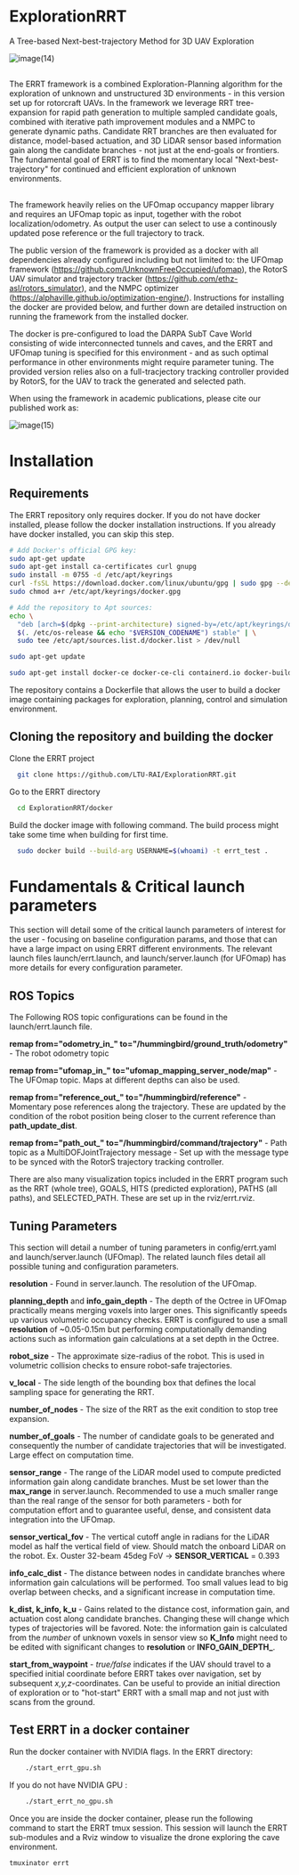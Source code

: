 # ExplorationRRT

A Tree-based Next-best-trajectory Method for 3D UAV Exploration

![image(14)](https://github.com/LTU-RAI/ExplorationRRT/assets/49238097/98865471-765b-4a34-9b82-17dca53e53b4)

##

The ERRT framework is a combined Exploration-Planning algorithm for the exploration of unknown and unstructured 3D environments - in this version set up for rotorcraft UAVs. In the framework we leverage RRT tree-expansion for rapid path generation to multiple sampled candidate goals, combined with iterative path improvement modules and a NMPC to generate dynamic paths. Candidate RRT branches are then evaluated for distance, model-based actuation, and 3D LiDAR sensor based information gain along the candidate branches - not just at the end-goals or frontiers. The fundamental goal of ERRT is to find the momentary local "Next-best-trajectory" for continued and efficient exploration of unknown environments.

##

The framework heavily relies on the UFOmap occupancy mapper library and requires an UFOmap topic as input, together with the robot localization/odometry. As output the user can select to use a continously updated pose reference or the full trajectory to track.  

The public version of the framework is provided as a docker with all dependencies already configured including but not limited to: the UFOmap framework (https://github.com/UnknownFreeOccupied/ufomap), the RotorS UAV simulator and trajectory tracker (https://github.com/ethz-asl/rotors_simulator), and the NMPC optimizer (https://alphaville.github.io/optimization-engine/). Instructions for installing the docker are provided below, and further down are detailed instruction on running the framework from the installed docker. 

The docker is pre-configured to load the DARPA SubT Cave World consisting of wide interconnected tunnels and caves, and the ERRT and UFOmap tuning is specified for this environment - and as such optimal performance in other environments might require parameter tuning. The provided version relies also on a full-tracjectory tracking controller provided by RotorS, for the UAV to track the generated and selected path. 

When using the framework in academic publications, please cite our published work as: 

![image(15)](https://github.com/LTU-RAI/ExplorationRRT/assets/49238097/ed52dec3-6133-4387-a20a-fe6a104cbb18)


# Installation 

## Requirements

The ERRT repository only requires docker. If you do not have docker installed, please follow the docker installation instructions. If you already have docker installed, you can skip this step.

```bash
# Add Docker's official GPG key:
sudo apt-get update
sudo apt-get install ca-certificates curl gnupg
sudo install -m 0755 -d /etc/apt/keyrings
curl -fsSL https://download.docker.com/linux/ubuntu/gpg | sudo gpg --dearmor -o /etc/apt/keyrings/docker.gpg
sudo chmod a+r /etc/apt/keyrings/docker.gpg

# Add the repository to Apt sources:
echo \
  "deb [arch=$(dpkg --print-architecture) signed-by=/etc/apt/keyrings/docker.gpg] https://download.docker.com/linux/ubuntu \
  $(. /etc/os-release && echo "$VERSION_CODENAME") stable" | \
  sudo tee /etc/apt/sources.list.d/docker.list > /dev/null

sudo apt-get update

sudo apt-get install docker-ce docker-ce-cli containerd.io docker-buildx-plugin docker-compose-plugin

```
The repository contains a Dockerfile that allows the user to build a docker image containing packages for exploration, planning, control and simulation environment. 

## Cloning the repository and building the docker

Clone the ERRT project

```bash
  git clone https://github.com/LTU-RAI/ExplorationRRT.git

```

Go to the ERRT directory

```bash
  cd ExplorationRRT/docker
```

Build the docker image with following command. The build process might take some time when building for first time. 

```bash
  sudo docker build --build-arg USERNAME=$(whoami) -t errt_test . 

```


# Fundamentals & Critical launch parameters
This section will detail some of the critical launch parameters of interest for the user - focusing on baseline configuration params, and those that can have a large impact on using ERRT different environments. The relevant launch files launch/errt.launch, and launch/server.launch (for UFOmap) has more details for every configuration parameter. 

## ROS Topics

The Following ROS topic configurations can be found in the launch/errt.launch file. 

**remap from="odometry_in_" to="/hummingbird/ground_truth/odometry"** - The robot odometry topic 

**remap from="ufomap_in_" to="ufomap_mapping_server_node/map"** - The UFOmap topic. Maps at different depths can also be used.

**remap from="reference_out_" to="/hummingbird/reference"** - Momentary pose references along the trajectory. These are updated by the condition of the robot position being closer to the current reference than **path_update_dist**. 

**remap from="path_out_" to="/hummingbird/command/trajectory"** - Path topic as a MultiDOFJointTrajectory message - Set up with the message type to be synced with the RotorS trajectory tracking controller.

There are also many visualization topics included in the ERRT program such as the RRT (whole tree), GOALS, HITS (predicted exploration), PATHS (all paths), and SELECTED_PATH. These are set up in the rviz/errt.rviz.

## Tuning Parameters

This section will detail a number of tuning parameters in config/errt.yaml and launch/server.launch (UFOmap). The related launch files detail all possible tuning and configuration parameters. 

**resolution** - Found in server.launch. The resolution of the UFOmap. 

**planning_depth** and **info_gain_depth** - The depth of the Octree in UFOmap practically means merging voxels into larger ones. This significantly speeds up various volumetric occupancy checks. ERRT is configured to use a small **resolution** of ~0.05-0.15m but performing computationally demanding actions such as information gain calculations at a set depth in the Octree. 

**robot_size** - The approximate size-radius of the robot. This is used in volumetric collision checks to ensure robot-safe trajectories.  

**v_local** - The side length of the bounding box that defines the local sampling space for generating the RRT.

**number_of_nodes** - The size of the RRT as the exit condition to stop tree expansion. 

**number_of_goals** - The number of candidate goals to be generated and consequently the number of candidate trajectories that will be investigated. Large effect on computation time. 

**sensor_range** - The range of the LiDAR model used to compute predicted information gain along candidate branches. Must be set lower than the **max_range** in server.launch. Recommended to use a much smaller range than the real range of the sensor for both parameters - both for computation effort and to guarantee useful, dense, and consistent data integration into the UFOmap. 

**sensor_vertical_fov** - The vertical cutoff angle in radians for the LiDAR model as half the vertical field of view. Should match the onboard LiDAR on the robot. Ex. Ouster 32-beam 45deg FoV -> **SENSOR_VERTICAL** = 0.393

**info_calc_dist** - The distance between nodes in candidate branches where information gain calculations will be performed. Too small values lead to big overlap between checks, and a significant increase in computation time. 

**k_dist, k_info, k_u** - Gains related to the distance cost, information gain, and actuation cost along candidate branches. Changing these will change which types of trajectories will be favored. Note: the information gain is calculated from the *number* of unknown voxels in sensor view so **K_Info** might need to be edited with significant changes to **resolution** or **INFO_GAIN_DEPTH_**. 

**start_from_waypoint** - *true/false* indicates if the UAV should travel to a specified initial coordinate before ERRT takes over navigation, set by subsequent *x,y,z*-coordinates. Can be useful to provide an initial direction of exploration or to "hot-start" ERRT with a small map and not just with scans from the ground. 

## Test ERRT in a docker container

Run the docker container with NVIDIA flags. In the ERRT directory:

```bash
    ./start_errt_gpu.sh
``` 

If you do not have NVIDIA GPU :

```bash
    ./start_errt_no_gpu.sh
```
Once you are inside the docker container, please run the following command to start the ERRT tmux session.
This session will launch the ERRT sub-modules and a Rviz window to visualize the drone exploring the cave environment. 

```bash
tmuxinator errt
```
